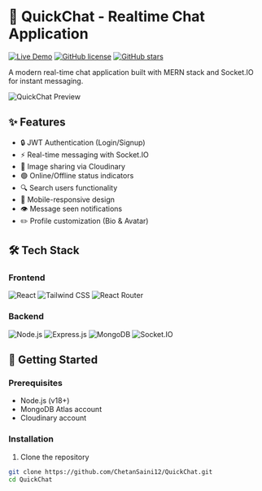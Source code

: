 # 💬 QuickChat - Realtime Chat Application

[![Live Demo](https://img.shields.io/badge/Demo-Live-brightgreen)](https://chat-app-4roq.vercel.app/login)
[![GitHub license](https://img.shields.io/github/license/ChetanSaini12/QuickChat)](https://github.com/ChetanSaini12/QuickChat/blob/main/LICENSE)
[![GitHub stars](https://img.shields.io/github/stars/ChetanSaini12/QuickChat)](https://github.com/ChetanSaini12/QuickChat/stargazers)

A modern real-time chat application built with MERN stack and Socket.IO for instant messaging.

![QuickChat Preview](./screenshots/preview.png)

## ✨ Features
- 🔒 JWT Authentication (Login/Signup)
- ⚡ Real-time messaging with Socket.IO
- 📸 Image sharing via Cloudinary
- 🟢 Online/Offline status indicators
- 🔍 Search users functionality
- 📱 Mobile-responsive design
- 👁️ Message seen notifications
- ✏️ Profile customization (Bio & Avatar)

## 🛠️ Tech Stack
### Frontend
![React](https://img.shields.io/badge/React-20232A?style=for-the-badge&logo=react&logoColor=61DAFB)
![Tailwind CSS](https://img.shields.io/badge/Tailwind_CSS-38B2AC?style=for-the-badge&logo=tailwind-css&logoColor=white)
![React Router](https://img.shields.io/badge/React_Router-CA4245?style=for-the-badge&logo=react-router&logoColor=white)

### Backend
![Node.js](https://img.shields.io/badge/Node.js-339933?style=for-the-badge&logo=nodedotjs&logoColor=white)
![Express.js](https://img.shields.io/badge/Express.js-000000?style=for-the-badge&logo=express&logoColor=white)
![MongoDB](https://img.shields.io/badge/MongoDB-47A248?style=for-the-badge&logo=mongodb&logoColor=white)
![Socket.IO](https://img.shields.io/badge/Socket.IO-010101?style=for-the-badge&logo=socket.io&logoColor=white)

## 🚀 Getting Started
### Prerequisites
- Node.js (v18+)
- MongoDB Atlas account
- Cloudinary account

### Installation
1. Clone the repository
```bash
git clone https://github.com/ChetanSaini12/QuickChat.git
cd QuickChat


